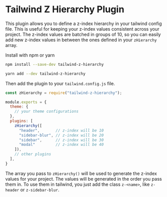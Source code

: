 # Tailwind Z Hierarchy Plugin

This plugin allows you to define a z-index hierarchy in your tailwind config file. This is useful for keeping your z-index values consistent across your project. The z-index values are batched in groups of 10, so you can easily add new z-index values in between the ones defined in your `zHierarchy` array.

Install with npm or yarn

```bash
npm install --save-dev tailwind-z-hierarchy
```

```bash
yarn add --dev tailwind-z-hierarchy
```

Then add the plugin to your `tailwind.config.js` file.

```js
const zHierarchy = require("tailwind-z-hierarchy");

module.exports = {
  theme: {
    // your theme configurations
  },
  plugins: [
    zHierarchy([
      "header",       // z-index will be 10
      "sidebar-blur", // z-index will be 20
      "sidebar",      // z-index will be 30
      "modal"         // z-index will be 40
    ]),
    // other plugins
  ],
}
```

The array you pass to `zHierarchy()` will be used to generate the z-index values for your project. The values will be generated in the order you pass them in. To use them in tailwind, you just add the class `z-<name>`, like `z-header` or `z-sidebar-blur`.
